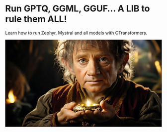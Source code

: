 # Run GPTQ, GGML, GGUF… A LIB to rule them ALL!
Learn how to run Zephyr, Mystral and all models with CTransformers.

<img src="https://github.com/fabiomatricardi/RuleThemAll/raw/main/Leonardo_Diffusion_XL_Bilbo_a_small_hobbit_stands_with_a_look_0.jpg" width=800>
